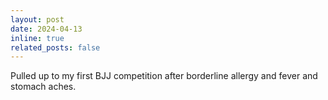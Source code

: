 ```yaml
---
layout: post
date: 2024-04-13
inline: true
related_posts: false
---
```


Pulled up to my first BJJ competition after borderline allergy and fever and stomach aches.
